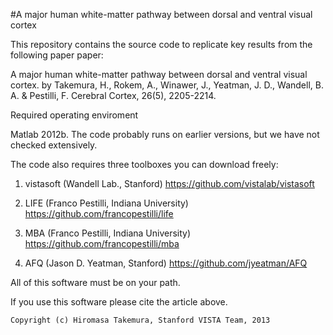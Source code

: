 #A major human white-matter pathway between dorsal and ventral visual cortex

This repository contains the source code to replicate key results from the following paper paper:

   A major human white-matter pathway between dorsal and ventral visual cortex.
   by Takemura, H., Rokem, A., Winawer, J., Yeatman, J. D., Wandell, B. A. & Pestilli, F.
   Cerebral Cortex, 26(5), 2205-2214. 
 
Required operating enviroment
 
Matlab 2012b.  The code probably runs on earlier versions, 
but we have not checked extensively.

 
The code also requires three toolboxes you can download freely:

 1) vistasoft (Wandell Lab., Stanford)
   https://github.com/vistalab/vistasoft

 2) LIFE (Franco Pestilli, Indiana University)
   https://github.com/francopestilli/life

 3) MBA (Franco Pestilli, Indiana University)
   https://github.com/francopestilli/mba

 4) AFQ (Jason D. Yeatman, Stanford)
   https://github.com/jyeatman/AFQ

All of this software must be on your path. 

If you use this software please cite the article above.

 
	Copyright (c) Hiromasa Takemura, Stanford VISTA Team, 2013
